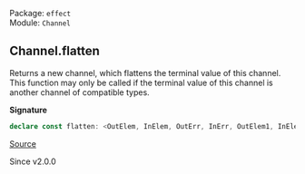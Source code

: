 Package: `effect`<br />
Module: `Channel`<br />

## Channel.flatten

Returns a new channel, which flattens the terminal value of this channel.
This function may only be called if the terminal value of this channel is
another channel of compatible types.

**Signature**

```ts
declare const flatten: <OutElem, InElem, OutErr, InErr, OutElem1, InElem1, OutErr1, InErr1, OutDone2, InDone1, Env1, InDone, Env>(self: Channel<OutElem, InElem, OutErr, InErr, Channel<OutElem1, InElem1, OutErr1, InErr1, OutDone2, InDone1, Env1>, InDone, Env>) => Channel<OutElem | OutElem1, InElem & InElem1, OutErr | OutErr1, InErr & InErr1, OutDone2, InDone & InDone1, Env1 | Env>
```

[Source](https://github.com/Effect-TS/effect/tree/main/packages/effect/src/Channel.ts#L882)

Since v2.0.0